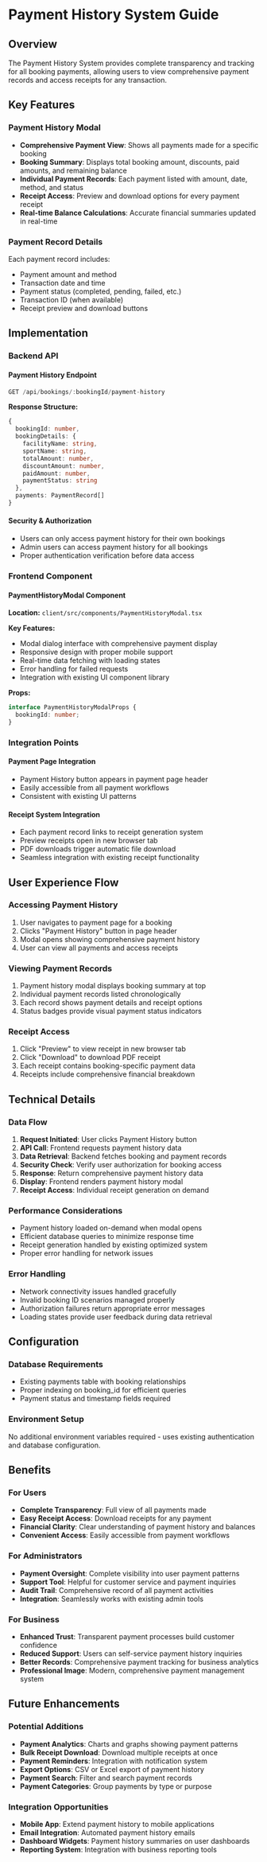 # Payment History System Guide

## Overview

The Payment History System provides complete transparency and tracking for all booking payments, allowing users to view comprehensive payment records and access receipts for any transaction.

## Key Features

### Payment History Modal
- **Comprehensive Payment View**: Shows all payments made for a specific booking
- **Booking Summary**: Displays total booking amount, discounts, paid amounts, and remaining balance
- **Individual Payment Records**: Each payment listed with amount, date, method, and status
- **Receipt Access**: Preview and download options for every payment receipt
- **Real-time Balance Calculations**: Accurate financial summaries updated in real-time

### Payment Record Details
Each payment record includes:
- Payment amount and method
- Transaction date and time
- Payment status (completed, pending, failed, etc.)
- Transaction ID (when available)
- Receipt preview and download buttons

## Implementation

### Backend API

#### Payment History Endpoint
```typescript
GET /api/bookings/:bookingId/payment-history
```

**Response Structure:**
```typescript
{
  bookingId: number,
  bookingDetails: {
    facilityName: string,
    sportName: string,
    totalAmount: number,
    discountAmount: number,
    paidAmount: number,
    paymentStatus: string
  },
  payments: PaymentRecord[]
}
```

#### Security & Authorization
- Users can only access payment history for their own bookings
- Admin users can access payment history for all bookings
- Proper authentication verification before data access

### Frontend Component

#### PaymentHistoryModal Component
**Location:** `client/src/components/PaymentHistoryModal.tsx`

**Key Features:**
- Modal dialog interface with comprehensive payment display
- Responsive design with proper mobile support
- Real-time data fetching with loading states
- Error handling for failed requests
- Integration with existing UI component library

**Props:**
```typescript
interface PaymentHistoryModalProps {
  bookingId: number;
}
```

### Integration Points

#### Payment Page Integration
- Payment History button appears in payment page header
- Easily accessible from all payment workflows
- Consistent with existing UI patterns

#### Receipt System Integration
- Each payment record links to receipt generation system
- Preview receipts open in new browser tab
- PDF downloads trigger automatic file download
- Seamless integration with existing receipt functionality

## User Experience Flow

### Accessing Payment History
1. User navigates to payment page for a booking
2. Clicks "Payment History" button in page header
3. Modal opens showing comprehensive payment history
4. User can view all payments and access receipts

### Viewing Payment Records
1. Payment history modal displays booking summary at top
2. Individual payment records listed chronologically
3. Each record shows payment details and receipt options
4. Status badges provide visual payment status indicators

### Receipt Access
1. Click "Preview" to view receipt in new browser tab
2. Click "Download" to download PDF receipt
3. Each receipt contains booking-specific payment data
4. Receipts include comprehensive financial breakdown

## Technical Details

### Data Flow
1. **Request Initiated**: User clicks Payment History button
2. **API Call**: Frontend requests payment history data
3. **Data Retrieval**: Backend fetches booking and payment records
4. **Security Check**: Verify user authorization for booking access
5. **Response**: Return comprehensive payment history data
6. **Display**: Frontend renders payment history modal
7. **Receipt Access**: Individual receipt generation on demand

### Performance Considerations
- Payment history loaded on-demand when modal opens
- Efficient database queries to minimize response time
- Receipt generation handled by existing optimized system
- Proper error handling for network issues

### Error Handling
- Network connectivity issues handled gracefully
- Invalid booking ID scenarios managed properly
- Authorization failures return appropriate error messages
- Loading states provide user feedback during data retrieval

## Configuration

### Database Requirements
- Existing payments table with booking relationships
- Proper indexing on booking_id for efficient queries
- Payment status and timestamp fields required

### Environment Setup
No additional environment variables required - uses existing authentication and database configuration.

## Benefits

### For Users
- **Complete Transparency**: Full view of all payments made
- **Easy Receipt Access**: Download receipts for any payment
- **Financial Clarity**: Clear understanding of payment history and balances
- **Convenient Access**: Easily accessible from payment workflows

### For Administrators
- **Payment Oversight**: Complete visibility into user payment patterns
- **Support Tool**: Helpful for customer service and payment inquiries
- **Audit Trail**: Comprehensive record of all payment activities
- **Integration**: Seamlessly works with existing admin tools

### For Business
- **Enhanced Trust**: Transparent payment processes build customer confidence
- **Reduced Support**: Users can self-service payment history inquiries
- **Better Records**: Comprehensive payment tracking for business analytics
- **Professional Image**: Modern, comprehensive payment management system

## Future Enhancements

### Potential Additions
- **Payment Analytics**: Charts and graphs showing payment patterns
- **Bulk Receipt Download**: Download multiple receipts at once
- **Payment Reminders**: Integration with notification system
- **Export Options**: CSV or Excel export of payment history
- **Payment Search**: Filter and search payment records
- **Payment Categories**: Group payments by type or purpose

### Integration Opportunities
- **Mobile App**: Extend payment history to mobile applications
- **Email Integration**: Automated payment history emails
- **Dashboard Widgets**: Payment history summaries on user dashboards
- **Reporting System**: Integration with business reporting tools